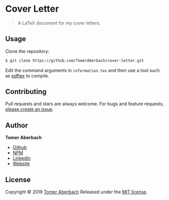 # Cover Letter

> A LaTeX document for my cover letters.

## Usage

Clone the repository:

```sh
$ git clone https://github.com/TomerAberbach/cover-letter.git
```

Edit the command arguments in `information.tex` and then use a tool such as [pdftex](https://www.tug.org/applications/pdftex) to compile.

## Contributing

Pull requests and stars are always welcome. For bugs and feature requests, [please create an issue](https://github.com/TomerAberbach/cover-letter/issues/new).

## Author

**Tomer Aberbach**

* [Github](https://github.com/TomerAberbach)
* [NPM](https://www.npmjs.com/~tomeraberbach)
* [LinkedIn](https://www.linkedin.com/in/tomer-a)
* [Website](https://tomeraberba.ch)

## License

Copyright © 2019 [Tomer Aberbach](https://github.com/TomerAberbach)
Released under the [MIT license](https://github.com/TomerAberbach/cover-letter/blob/master/LICENSE).
